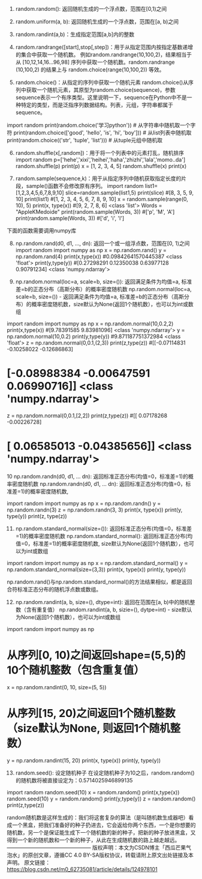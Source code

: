 1. random.random(): 返回随机生成的一个浮点数，范围在[0,1)之间


2. random.uniform(a, b): 返回随机生成的一个浮点数，范围在[a, b)之间

3. random.randint(a,b)：生成指定范围[a,b]内的整数

4. random.randrange([start],stop[,step])：用于从指定范围内按指定基数递增的集合中获取一个随机数。 
例如random.randrange(10,100,2)，结果相当于从 [10,12,14,16...96,98] 序列中获取一个随机数。random.randrange (10,100,2) 的结果上与 random.choice(range(10,100,2)) 等效。

5. random.choice()：从指定的序列中获取一个随机元素
random.choice()从序列中获取一个随机元素，其原型为random.choice(sequence)，参数sequence表示一个有序类型。这里说明一下，sequence在Python中不是一种特定的类型，而是泛指序列数据结构。列表，元组，字符串都属于sequence。

import random
print(random.choice('学习python'))   # 从字符串中随机取一个字符
print(random.choice(['good', 'hello', 'is', 'hi', 'boy']))   # 从list列表中随机取
print(random.choice(('str', 'tuple', 'list')))   # 从tuple元组中随机取


6. random.shuffle(x[,random])：用于将一个列表中的元素打乱，随机排序
import random
p=['hehe','xixi','heihei','haha','zhizhi','lala','momo..da']
random.shuffle(p)
print(p)
x = [1, 2, 3, 4, 5]
random.shuffle(x)
print(x)


7. random.sample(sequence,k)：用于从指定序列中随机获取指定长度的片段，sample()函数不会修改原有序列。
import random
list1=[1,2,3,4,5,6,7,8,9,10]
slice=random.sample(list1,5)
print(slice)
#[8, 3, 5, 9, 10]
print(list1)
#[1, 2, 3, 4, 5, 6, 7, 8, 9, 10]
x = random.sample(range(0, 10), 5)
print(x, type(x))
#[9, 2, 7, 8, 6] <class 'list'>
Words = "AppleKMedoide"
print(random.sample(Words, 3))
#['p', 'M', 'A']
print(random.sample(Words, 3))
#['d', 'i', 'l']


下面的函数需要调用numpy库 

8. np.random.rand(d0, d1, …, dn): 返回一个或一组浮点数，范围在[0, 1)之间
import random
import numpy as np
x = np.random.rand()
y = np.random.rand(4)
print(x,type(x))
#0.09842641570445387 <class 'float'>
print(y,type(y))
#[0.27298291 0.12350038 0.63977128 0.90791234] <class 'numpy.ndarray'>


9. np.random.normal(loc=a, scale=b, size=()): 返回满足条件为均值=a, 标准差=b的正态分布（高斯分布）的概率密度随机数
np.random.normal(loc=a, scale=b, size=()) - 返回满足条件为均值=a, 标准差=b的正态分布（高斯分布）的概率密度随机数，size默认为None(返回1个随机数），也可以为int或数组

import random
import numpy as np
x = np.random.normal(10,0.2,2)
print(x,type(x))
#[9.78391585 9.83981096] <class 'numpy.ndarray'>
y = np.random.normal(10,0.2)
print(y,type(y))
#9.871187751372984 <class 'float'>
z = np.random.normal(0,0.1,(2,3))
print(z,type(z))
#[[-0.07114831 -0.10258022 -0.12686863]
# [-0.08988384 -0.00647591  0.06990716]] <class 'numpy.ndarray'>
z = np.random.normal(0,0.1,[2,2])
print(z,type(z))
#[[ 0.07178268 -0.00226728]
# [ 0.06585013 -0.04385656]] <class 'numpy.ndarray'>



10 np.random.randn(d0, d1, … dn): 返回标准正态分布(均值=0，标准差=1)的概率密度随机数
np.random.randn(d0, d1, ... dn): 返回标准正态分布(均值=0，标准差=1)的概率密度随机数,

import random
import numpy as np
x = np.random.randn()
y = np.random.randn(3)
z = np.random.randn(3, 3)
print(x, type(x))
print(y, type(y))
print(z, type(z))


11. np.random.standard_normal(size=()): 返回标准正态分布(均值=0，标准差=1)的概率密度随机数
np.random.standard_normal(): 返回标准正态分布(均值=0，标准差=1)的概率密度随机数, size默认为None(返回1个随机数），也可以为int或数组

import random
import numpy as np
x = np.random.standard_normal()
y = np.random.standard_normal(size=(3,3))
print(x, type(x))
print(y, type(y))


np.random.rand()与np.random.standard_normal()的方法结果相似，都是返回合符标准正态分布的随机浮点数或数组。

12. np.random.randint(a, b, size=(), dtype=int): 返回在范围在[a, b)中的随机整数（含有重复值）
np.random.randint(a, b, sizie=(), dytpe=int) - size默认为None(返回1个随机数），也可以为int或数组

import random
import numpy as np
# 从序列[0, 10)之间返回shape=(5,5)的10个随机整数（包含重复值）
x = np.random.randint(0, 10, size=(5, 5))
# 从序列[15, 20)之间返回1个随机整数（size默认为None, 则返回1个随机整数）
y = np.random.randint(15, 20)
print(x, type(x))
print(y, type(y))


13. random.seed(): 设定随机种子
在设定随机种子为10之后，random.random()的随机数将被直接设定为：0.5714025946899135

import random
random.seed(10)
x = random.random()
print(x,type(x))
random.seed(10)
y = random.random()
print(y,type(y))
z = random.random()
print(z,type(z))


random随机数是这样生成的：我们将这套复杂的算法（是叫随机数生成器吧）看成一个黑盒，把我们准备好的种子扔进去，它会返给你两个东西，一个是你想要的随机数，另一个是保证能生成下一个随机数的新的种子，把新的种子放进黑盒，又得到一个新的随机数和一个新的种子，从此在生成随机数的路上越走越远。
————————————————
版权声明：本文为CSDN博主「西瓜芒果气泡水」的原创文章，遵循CC 4.0 BY-SA版权协议，转载请附上原文出处链接及本声明。
原文链接：https://blog.csdn.net/m0_62735081/article/details/124978101